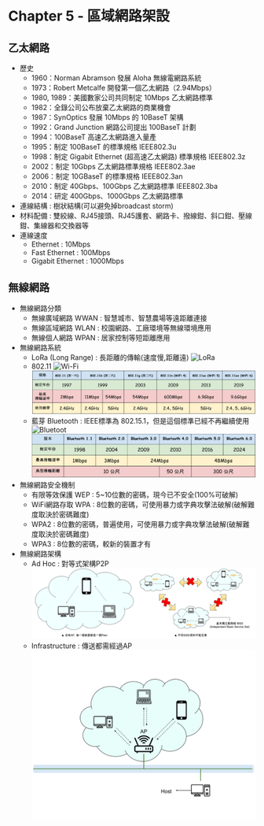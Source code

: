 # Chapter 5 - 區域網路架設

## 乙太網路
* 歷史
    * 1960：Norman Abramson 發展 Aloha 無線電網路系統
    * 1973：Robert Metcalfe 開發第一個乙太網路（2.94Mbps）
    * 1980, 1989：美國數家公司共同制定 10Mbps 乙太網路標準
    * 1982：全錄公司公布放棄乙太網路的商業機會
    * 1987：SynOptics 發展 10Mbps 的 10BaseT 架構
    * 1992：Grand Junction 網路公司提出 100BaseT 計劃
    * 1994：100BaseT 高速乙太網路進入量產
    * 1995：制定 100BaseT 的標準規格 IEEE802.3u
    * 1998：制定 Gigabit Ethernet (超高速乙太網路) 標準規格 IEEE802.3z
    * 2002：制定 10Gbps 乙太網路標準規格 IEEE802.3ae
    * 2006：制定 10GBaseT 的標準規格 IEEE802.3an
    * 2010：制定 40Gbps、100Gbps 乙太網路標準 IEEE802.3ba
    * 2014：研定 400Gbps、1000Gbps 乙太網路標準
* 連線結構 : 樹狀結構(可以避免掉broadcast storm)
* 材料配備 : 雙絞線、RJ45接頭、RJ45護套、網路卡、撥線鉗、斜口鉗、壓線鉗、集線器和交換器等
* 連線速度
    * Ethernet : 10Mbps
    * Fast Ethernet : 100Mbps
    * Gigabit Ethernet : 1000Mbps

## 無線網路
* 無線網路分類
    * 無線廣域網路 WWAN : 智慧城市、智慧農場等遠距離連接
    * 無線區域網路 WLAN : 校園網路、工廠環境等無線環境應用
    * 無線個人網路 WPAN : 居家控制等短距離應用
* 無線網路系統
    * LoRa (Long Range) : 長距離的傳輸(速度慢,距離遠)
    ![LoRa](https://devopedia.org/images/article/91/5386.1599139021.png)
    * 802.11 
    ![Wi-Fi](https://upload.wikimedia.org/wikipedia/commons/thumb/b/ba/Wi-fi_alliance_logo.png/1280px-Wi-fi_alliance_logo.png)
    ![802.11表格](note_photos/chapter05/802.11.svg)
    * 藍芽 Bluetooth : IEEE標準為 802.15.1，但是這個標準已經不再繼續使用
    ![Bluetoot](https://upload.wikimedia.org/wikipedia/commons/thumb/f/fc/BluetoothLogo.svg/1920px-BluetoothLogo.svg.png)
    ![Bluetooth表格](note_photos/chapter05/bluetooth.svg)
* 無線網路安全機制
    * 有限等效保護 WEP : 5~10位數的密碼，現今已不安全(100%可破解)
    * WiFi網路存取 WPA : 8位數的密碼，可使用暴力或字典攻擊法破解(破解難度取決於密碼難度)
    * WPA2 : 8位數的密碼，普遍使用，可使用暴力或字典攻擊法破解(破解難度取決於密碼難度)
    * WPA3 : 8位數的密碼，較新的裝置才有
* 無線網路架構
    * Ad Hoc : 對等式架構P2P
    ![P2P](note_photos/chapter05/p2p.svg)
    * Infrastructure : 傳送都需經過AP
    ![AP](note_photos/chapter05/ap.svg)
